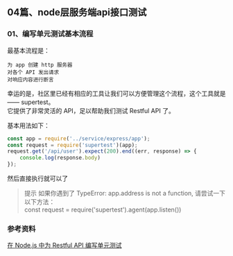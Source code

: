 ## 04篇、node层服务端api接口测试

### <div id="class04-01">01、编写单元测试基本流程</div>
最基本流程是：
```
为 app 创建 http 服务器
对各个 API 发出请求
对响应内容进行断言
```
幸运的是，社区里已经有相应的工具让我们可以方便管理这个流程，这个工具就是 —— supertest。                  
它提供了非常灵活的 API，足以帮助我们测试 Restful API 了。                   

基本用法如下：
```javascript
const app = require('../service/express/app');
const request = require('supertest')(app);
request.get('/api/user').expect(200).end((err, response) => {
    console.log(response.body)
});
```
然后直接执行就可以了

> 提示
如果你遇到了 TypeError: app.address is not a function, 请尝试一下以下方法：             
const request = require('supertest').agent(app.listen())




### <div id=""></div>





### 参考资料
[在 Node.js 中为 Restful API 编写单元测试](http://scarletsky.github.io/2016/10/05/write-unit-tests-for-restful-api-in-nodejs/)